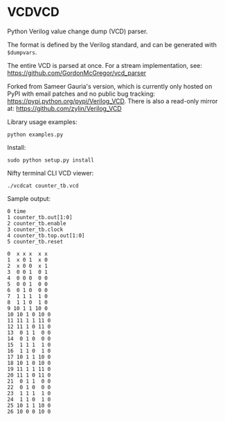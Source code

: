 # VCDVCD

Python Verilog value change dump (VCD) parser.

The format is defined by the Verilog standard, and can be generated with `$dumpvars`.

The entire VCD is parsed at once. For a stream implementation, see: <https://github.com/GordonMcGregor/vcd_parser>

Forked from Sameer Gauria's version, which is currently only hosted on PyPI with email patches and no public bug tracking: <https://pypi.python.org/pypi/Verilog_VCD>. There is also a read-only mirror at: <https://github.com/zylin/Verilog_VCD>

Library usage examples:

    python examples.py

Install:

    sudo python setup.py install

Nifty terminal CLI VCD viewer:

    ./vcdcat counter_tb.vcd

Sample output:

    0 time
    1 counter_tb.out[1:0]
    2 counter_tb.enable
    3 counter_tb.clock
    4 counter_tb.top.out[1:0]
    5 counter_tb.reset

    0  x x x  x x
    1  x 0 1  x 0
    2  x 0 0  x 1
    3  0 0 1  0 1
    4  0 0 0  0 0
    5  0 0 1  0 0
    6  0 1 0  0 0
    7  1 1 1  1 0
    8  1 1 0  1 0
    9 10 1 1 10 0
    10 10 1 0 10 0
    11 11 1 1 11 0
    12 11 1 0 11 0
    13  0 1 1  0 0
    14  0 1 0  0 0
    15  1 1 1  1 0
    16  1 1 0  1 0
    17 10 1 1 10 0
    18 10 1 0 10 0
    19 11 1 1 11 0
    20 11 1 0 11 0
    21  0 1 1  0 0
    22  0 1 0  0 0
    23  1 1 1  1 0
    24  1 1 0  1 0
    25 10 1 1 10 0
    26 10 0 0 10 0
